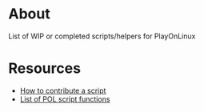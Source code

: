 # About
List of WIP or completed scripts/helpers for PlayOnLinux

# Resources

* [How to contribute a script](http://wiki.playonlinux.com/index.php/How_to_Contribute_a_Script)
* [List of POL script functions](http://wiki.playonlinux.com/index.php/Scripting_-_Chapter_11:_List_of_Functions)
